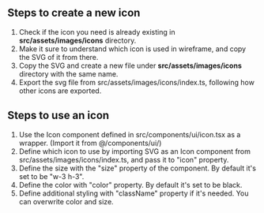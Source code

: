 ## Steps to create a new icon

1. Check if the icon you need is already existing in **src/assets/images/icons** directory.
2. Make it sure to understand which icon is used in wireframe, and copy the SVG of it from there.
3. Copy the SVG and create a new file under **src/assets/images/icons** directory with the same name.
4. Export the svg file from src/assets/images/icons/index.ts, following how other icons are exported.

## Steps to use an icon

1. Use the Icon component defined in src/components/ui/icon.tsx as a wrapper. (Import it from @/components/ui/)
2. Define which icon to use by importing SVG as an Icon component from src/assets/images/icons/index.ts, and pass it to "icon" property.
3. Define the size with the "size" property of the component. By default it's set to be "w-3 h-3".
4. Define the color with "color" property. By default it's set to be black.
5. Define additional styling with "className" property if it's needed. You can overwrite color and size.
